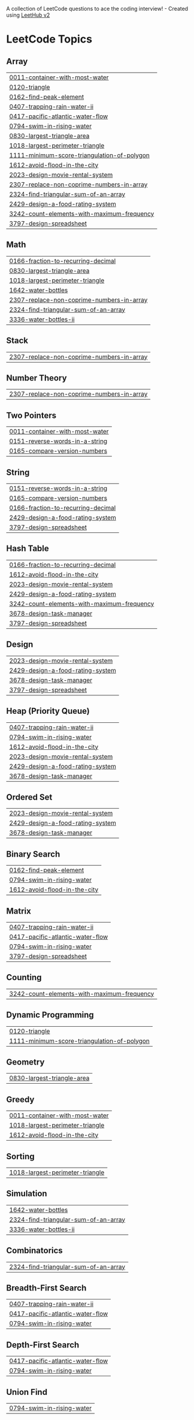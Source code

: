 A collection of LeetCode questions to ace the coding interview! - Created using [LeetHub v2](https://github.com/arunbhardwaj/LeetHub-2.0)
<!---LeetCode Topics Start-->
# LeetCode Topics
## Array
|  |
| ------- |
| [0011-container-with-most-water](https://github.com/Gouravgilhare/DSA/tree/master/0011-container-with-most-water) |
| [0120-triangle](https://github.com/Gouravgilhare/DSA/tree/master/0120-triangle) |
| [0162-find-peak-element](https://github.com/Gouravgilhare/DSA/tree/master/0162-find-peak-element) |
| [0407-trapping-rain-water-ii](https://github.com/Gouravgilhare/DSA/tree/master/0407-trapping-rain-water-ii) |
| [0417-pacific-atlantic-water-flow](https://github.com/Gouravgilhare/DSA/tree/master/0417-pacific-atlantic-water-flow) |
| [0794-swim-in-rising-water](https://github.com/Gouravgilhare/DSA/tree/master/0794-swim-in-rising-water) |
| [0830-largest-triangle-area](https://github.com/Gouravgilhare/DSA/tree/master/0830-largest-triangle-area) |
| [1018-largest-perimeter-triangle](https://github.com/Gouravgilhare/DSA/tree/master/1018-largest-perimeter-triangle) |
| [1111-minimum-score-triangulation-of-polygon](https://github.com/Gouravgilhare/DSA/tree/master/1111-minimum-score-triangulation-of-polygon) |
| [1612-avoid-flood-in-the-city](https://github.com/Gouravgilhare/DSA/tree/master/1612-avoid-flood-in-the-city) |
| [2023-design-movie-rental-system](https://github.com/Gouravgilhare/DSA/tree/master/2023-design-movie-rental-system) |
| [2307-replace-non-coprime-numbers-in-array](https://github.com/Gouravgilhare/DSA/tree/master/2307-replace-non-coprime-numbers-in-array) |
| [2324-find-triangular-sum-of-an-array](https://github.com/Gouravgilhare/DSA/tree/master/2324-find-triangular-sum-of-an-array) |
| [2429-design-a-food-rating-system](https://github.com/Gouravgilhare/DSA/tree/master/2429-design-a-food-rating-system) |
| [3242-count-elements-with-maximum-frequency](https://github.com/Gouravgilhare/DSA/tree/master/3242-count-elements-with-maximum-frequency) |
| [3797-design-spreadsheet](https://github.com/Gouravgilhare/DSA/tree/master/3797-design-spreadsheet) |
## Math
|  |
| ------- |
| [0166-fraction-to-recurring-decimal](https://github.com/Gouravgilhare/DSA/tree/master/0166-fraction-to-recurring-decimal) |
| [0830-largest-triangle-area](https://github.com/Gouravgilhare/DSA/tree/master/0830-largest-triangle-area) |
| [1018-largest-perimeter-triangle](https://github.com/Gouravgilhare/DSA/tree/master/1018-largest-perimeter-triangle) |
| [1642-water-bottles](https://github.com/Gouravgilhare/DSA/tree/master/1642-water-bottles) |
| [2307-replace-non-coprime-numbers-in-array](https://github.com/Gouravgilhare/DSA/tree/master/2307-replace-non-coprime-numbers-in-array) |
| [2324-find-triangular-sum-of-an-array](https://github.com/Gouravgilhare/DSA/tree/master/2324-find-triangular-sum-of-an-array) |
| [3336-water-bottles-ii](https://github.com/Gouravgilhare/DSA/tree/master/3336-water-bottles-ii) |
## Stack
|  |
| ------- |
| [2307-replace-non-coprime-numbers-in-array](https://github.com/Gouravgilhare/DSA/tree/master/2307-replace-non-coprime-numbers-in-array) |
## Number Theory
|  |
| ------- |
| [2307-replace-non-coprime-numbers-in-array](https://github.com/Gouravgilhare/DSA/tree/master/2307-replace-non-coprime-numbers-in-array) |
## Two Pointers
|  |
| ------- |
| [0011-container-with-most-water](https://github.com/Gouravgilhare/DSA/tree/master/0011-container-with-most-water) |
| [0151-reverse-words-in-a-string](https://github.com/Gouravgilhare/DSA/tree/master/0151-reverse-words-in-a-string) |
| [0165-compare-version-numbers](https://github.com/Gouravgilhare/DSA/tree/master/0165-compare-version-numbers) |
## String
|  |
| ------- |
| [0151-reverse-words-in-a-string](https://github.com/Gouravgilhare/DSA/tree/master/0151-reverse-words-in-a-string) |
| [0165-compare-version-numbers](https://github.com/Gouravgilhare/DSA/tree/master/0165-compare-version-numbers) |
| [0166-fraction-to-recurring-decimal](https://github.com/Gouravgilhare/DSA/tree/master/0166-fraction-to-recurring-decimal) |
| [2429-design-a-food-rating-system](https://github.com/Gouravgilhare/DSA/tree/master/2429-design-a-food-rating-system) |
| [3797-design-spreadsheet](https://github.com/Gouravgilhare/DSA/tree/master/3797-design-spreadsheet) |
## Hash Table
|  |
| ------- |
| [0166-fraction-to-recurring-decimal](https://github.com/Gouravgilhare/DSA/tree/master/0166-fraction-to-recurring-decimal) |
| [1612-avoid-flood-in-the-city](https://github.com/Gouravgilhare/DSA/tree/master/1612-avoid-flood-in-the-city) |
| [2023-design-movie-rental-system](https://github.com/Gouravgilhare/DSA/tree/master/2023-design-movie-rental-system) |
| [2429-design-a-food-rating-system](https://github.com/Gouravgilhare/DSA/tree/master/2429-design-a-food-rating-system) |
| [3242-count-elements-with-maximum-frequency](https://github.com/Gouravgilhare/DSA/tree/master/3242-count-elements-with-maximum-frequency) |
| [3678-design-task-manager](https://github.com/Gouravgilhare/DSA/tree/master/3678-design-task-manager) |
| [3797-design-spreadsheet](https://github.com/Gouravgilhare/DSA/tree/master/3797-design-spreadsheet) |
## Design
|  |
| ------- |
| [2023-design-movie-rental-system](https://github.com/Gouravgilhare/DSA/tree/master/2023-design-movie-rental-system) |
| [2429-design-a-food-rating-system](https://github.com/Gouravgilhare/DSA/tree/master/2429-design-a-food-rating-system) |
| [3678-design-task-manager](https://github.com/Gouravgilhare/DSA/tree/master/3678-design-task-manager) |
| [3797-design-spreadsheet](https://github.com/Gouravgilhare/DSA/tree/master/3797-design-spreadsheet) |
## Heap (Priority Queue)
|  |
| ------- |
| [0407-trapping-rain-water-ii](https://github.com/Gouravgilhare/DSA/tree/master/0407-trapping-rain-water-ii) |
| [0794-swim-in-rising-water](https://github.com/Gouravgilhare/DSA/tree/master/0794-swim-in-rising-water) |
| [1612-avoid-flood-in-the-city](https://github.com/Gouravgilhare/DSA/tree/master/1612-avoid-flood-in-the-city) |
| [2023-design-movie-rental-system](https://github.com/Gouravgilhare/DSA/tree/master/2023-design-movie-rental-system) |
| [2429-design-a-food-rating-system](https://github.com/Gouravgilhare/DSA/tree/master/2429-design-a-food-rating-system) |
| [3678-design-task-manager](https://github.com/Gouravgilhare/DSA/tree/master/3678-design-task-manager) |
## Ordered Set
|  |
| ------- |
| [2023-design-movie-rental-system](https://github.com/Gouravgilhare/DSA/tree/master/2023-design-movie-rental-system) |
| [2429-design-a-food-rating-system](https://github.com/Gouravgilhare/DSA/tree/master/2429-design-a-food-rating-system) |
| [3678-design-task-manager](https://github.com/Gouravgilhare/DSA/tree/master/3678-design-task-manager) |
## Binary Search
|  |
| ------- |
| [0162-find-peak-element](https://github.com/Gouravgilhare/DSA/tree/master/0162-find-peak-element) |
| [0794-swim-in-rising-water](https://github.com/Gouravgilhare/DSA/tree/master/0794-swim-in-rising-water) |
| [1612-avoid-flood-in-the-city](https://github.com/Gouravgilhare/DSA/tree/master/1612-avoid-flood-in-the-city) |
## Matrix
|  |
| ------- |
| [0407-trapping-rain-water-ii](https://github.com/Gouravgilhare/DSA/tree/master/0407-trapping-rain-water-ii) |
| [0417-pacific-atlantic-water-flow](https://github.com/Gouravgilhare/DSA/tree/master/0417-pacific-atlantic-water-flow) |
| [0794-swim-in-rising-water](https://github.com/Gouravgilhare/DSA/tree/master/0794-swim-in-rising-water) |
| [3797-design-spreadsheet](https://github.com/Gouravgilhare/DSA/tree/master/3797-design-spreadsheet) |
## Counting
|  |
| ------- |
| [3242-count-elements-with-maximum-frequency](https://github.com/Gouravgilhare/DSA/tree/master/3242-count-elements-with-maximum-frequency) |
## Dynamic Programming
|  |
| ------- |
| [0120-triangle](https://github.com/Gouravgilhare/DSA/tree/master/0120-triangle) |
| [1111-minimum-score-triangulation-of-polygon](https://github.com/Gouravgilhare/DSA/tree/master/1111-minimum-score-triangulation-of-polygon) |
## Geometry
|  |
| ------- |
| [0830-largest-triangle-area](https://github.com/Gouravgilhare/DSA/tree/master/0830-largest-triangle-area) |
## Greedy
|  |
| ------- |
| [0011-container-with-most-water](https://github.com/Gouravgilhare/DSA/tree/master/0011-container-with-most-water) |
| [1018-largest-perimeter-triangle](https://github.com/Gouravgilhare/DSA/tree/master/1018-largest-perimeter-triangle) |
| [1612-avoid-flood-in-the-city](https://github.com/Gouravgilhare/DSA/tree/master/1612-avoid-flood-in-the-city) |
## Sorting
|  |
| ------- |
| [1018-largest-perimeter-triangle](https://github.com/Gouravgilhare/DSA/tree/master/1018-largest-perimeter-triangle) |
## Simulation
|  |
| ------- |
| [1642-water-bottles](https://github.com/Gouravgilhare/DSA/tree/master/1642-water-bottles) |
| [2324-find-triangular-sum-of-an-array](https://github.com/Gouravgilhare/DSA/tree/master/2324-find-triangular-sum-of-an-array) |
| [3336-water-bottles-ii](https://github.com/Gouravgilhare/DSA/tree/master/3336-water-bottles-ii) |
## Combinatorics
|  |
| ------- |
| [2324-find-triangular-sum-of-an-array](https://github.com/Gouravgilhare/DSA/tree/master/2324-find-triangular-sum-of-an-array) |
## Breadth-First Search
|  |
| ------- |
| [0407-trapping-rain-water-ii](https://github.com/Gouravgilhare/DSA/tree/master/0407-trapping-rain-water-ii) |
| [0417-pacific-atlantic-water-flow](https://github.com/Gouravgilhare/DSA/tree/master/0417-pacific-atlantic-water-flow) |
| [0794-swim-in-rising-water](https://github.com/Gouravgilhare/DSA/tree/master/0794-swim-in-rising-water) |
## Depth-First Search
|  |
| ------- |
| [0417-pacific-atlantic-water-flow](https://github.com/Gouravgilhare/DSA/tree/master/0417-pacific-atlantic-water-flow) |
| [0794-swim-in-rising-water](https://github.com/Gouravgilhare/DSA/tree/master/0794-swim-in-rising-water) |
## Union Find
|  |
| ------- |
| [0794-swim-in-rising-water](https://github.com/Gouravgilhare/DSA/tree/master/0794-swim-in-rising-water) |
<!---LeetCode Topics End-->